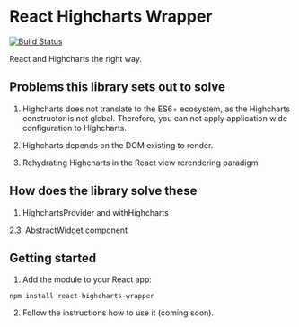 # React Highcharts Wrapper

[![Build Status](https://travis-ci.org/beestripes/react-highcharts-wrapper.svg?branch=master&)](https://travis-ci.org/beestripes/react-highcharts-wrapper)

React and Highcharts the right way.


## Problems this library sets out to solve

1. Highcharts does not translate to the ES6+ ecosystem, as the Highcharts constructor is not global. Therefore, you can not apply application wide configuration to Highcharts.

2. Highcharts depends on the DOM existing to render.

3. Rehydrating Highcharts in the React view rerendering paradigm 


## How does the library solve these 

1. HighchartsProvider and withHighcharts

2.3. AbstractWidget component


## Getting started

1. Add the module to your React app:

`npm install react-highcharts-wrapper`


2. Follow the instructions how to use it (coming soon).

